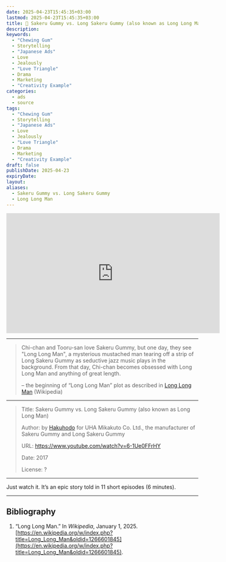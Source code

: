 ```yaml
---
date: 2025-04-23T15:45:35+03:00
lastmod: 2025-04-23T15:45:35+03:00
title: 💸 Sakeru Gummy vs. Long Sakeru Gummy (also known as Long Long Man)
description: 
keywords:
  - "Chewing Gum"
  - Storytelling
  - "Japanese Ads"
  - Love
  - Jealously
  - "Love Triangle"
  - Drama
  - Marketing
  - "Creativity Example"
categories:
  - ads
  - source
tags:
  - "Chewing Gum"
  - Storytelling
  - "Japanese Ads"
  - Love
  - Jealously
  - "Love Triangle"
  - Drama
  - Marketing
  - "Creativity Example"
draft: false
publishDate: 2025-04-23
expiryDate: 
layout: 
aliases:
  - Sakeru Gummy vs. Long Sakeru Gummy
  - Long Long Man
---
```

<iframe width="560" height="315" src="https://www.youtube.com/embed/6-1Ue0FFrHY?si=EceixhPo1eoYHUNv" title="YouTube video player" frameborder="0" allow="accelerometer; autoplay; clipboard-write; encrypted-media; gyroscope; picture-in-picture; web-share" referrerpolicy="strict-origin-when-cross-origin" allowfullscreen></iframe>

---

> Chi-chan and Tooru-san love Sakeru Gummy, but one day, they see "Long Long Man", a mysterious mustached man tearing off a strip of Long Sakeru Gummy as seductive jazz music plays in the background. From that day, Chi-chan becomes obsessed with Long Long Man and anything of great length.
> 
> – the beginning of “Long Long Man” plot as described in [Long Long Man](https://en.wikipedia.org/wiki/Long_Long_Man) (Wikipedia)

---

> Title: Sakeru Gummy vs. Long Sakeru Gummy (also known as Long Long Man)
> 
> Author: by [Hakuhodo](https://en.wikipedia.org/wiki/Hakuhodo "Hakuhodo") for UHA Mikakuto Co. Ltd., the manufacturer of Sakeru Gummy and Long Sakeru Gummy
> 
> URL: https://www.youtube.com/watch?v=6-1Ue0FFrHY
> 
> Date: 2017
> 
> License: ?

---

Just watch it. It’s an epic story told in 11 short episodes (6 minutes).

---

## Bibliography

1. “Long Long Man.” In _Wikipedia_, January 1, 2025. [https://en.wikipedia.org/w/index.php?title=Long_Long_Man&oldid=1266601845](https://en.wikipedia.org/w/index.php?title=Long_Long_Man&oldid=1266601845).
